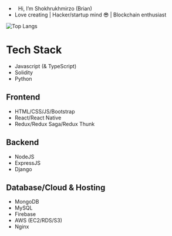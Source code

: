 - <img src="https://raw.githubusercontent.com/MartinHeinz/MartinHeinz/master/wave.gif" width="5px">    Hi, I’m Shokhrukhmirzo (Brian)
- Love creating | Hacker/startup mind 😎 | Blockchain enthusiast

<div>
<!--   <p><img src="https://github-readme-stats.vercel.app/api?username=Brian-1812&theme=tokyonight&show_icons=true" alt="Brian's github stats" style="max-width:100%;"></p> -->
  <p><img src="https://github-readme-stats.vercel.app/api/top-langs/?username=Brian-1812&theme=tokyonight&show_icons=true&layout=compact" alt="Top Langs" style="max-width:100%;"></p>
<!--   <p><img src="https://github-readme-stats.vercel.app/api/pin/?username=Brian-1812&theme=tokyonight&show_icons=true&repo=vueComponent" alt="Top Langs" style="max-width:100%;"></p> -->
<!--   <p><img src="https://www.codewars.com/users/mukhammadjcn/badges/large" alt="Codewars" style="max-width:100%;"></p> -->
</div>

# Tech Stack 
- Javascript (& TypeScript)
- Solidity
- Python
## Frontend
- HTML/CSS/JS/Bootstrap
- React/React Native
- Redux/Redux Saga/Redux Thunk
## Backend
- NodeJS
- ExpressJS
- Django
## Database/Cloud & Hosting
- MongoDB
- MySQL
- Firebase
- AWS (EC2/RDS/S3)
- Nginx


<!---
bakhr0mkhan/bakhr0mkhan is a ✨ special ✨ repository because its `README.md` (this file) appears on your GitHub profile.
You can click the Preview link to take a look at your changes.
--->
